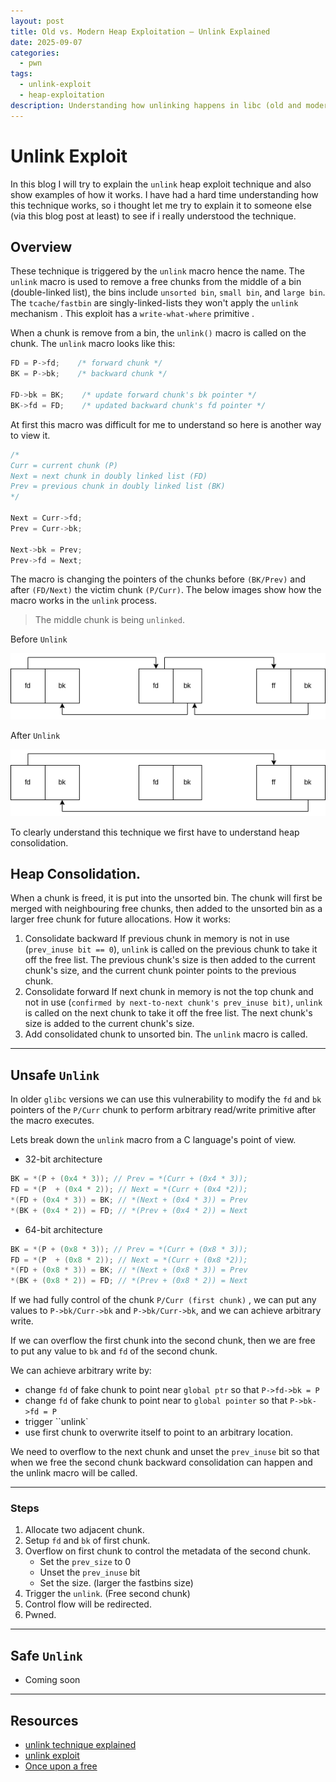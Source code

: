 ```yaml
---
layout: post
title: Old vs. Modern Heap Exploitation — Unlink Explained
date: 2025-09-07
categories:
  - pwn
tags:
  - unlink-exploit
  - heap-exploitation
description: Understanding how unlinking happens in libc (old and modern)  and how to exploit it
---
```

# Unlink Exploit 

In this blog I will try to explain the `unlink`  heap exploit technique and also show examples of how it works. I have had a hard time understanding how this technique works, so i thought let me try to explain it to someone else (via this blog post at least) to see if i really understood the technique.
## Overview 

These technique is triggered by the `unlink` macro hence the name. The `unlink` macro is used to remove a free chunks from the middle of a bin (double-linked list), the bins include `unsorted bin`, `small bin`, and `large bin`. The `tcache/fastbin` are singly-linked-lists they won't apply the `unlink` mechanism . This exploit has a `write-what-where` primitive .

When a chunk is remove from a bin, the `unlink()` macro is called on the chunk. The `unlink` macro looks like this:

```c
FD = P->fd;    /* forward chunk */
BK = P->bk;    /* backward chunk */

FD->bk = BK;    /* update forward chunk's bk pointer */
BK->fd = FD;    /* updated backward chunk's fd pointer */
```

At first this macro was difficult for me to understand so here is another way to view it.

```c
/*
Curr = current chunk (P)
Next = next chunk in doubly linked list (FD)
Prev = previous chunk in doubly linked list (BK) 
*/

Next = Curr->fd;
Prev = Curr->bk;

Next->bk = Prev;
Prev->fd = Next;
```

The macro is changing the pointers of the chunks before `(BK/Prev)` and after `(FD/Next)` the victim chunk `(P/Curr)`.  The below images show how the macro works in the `unlink` process.   

> The middle chunk is being `unlinked`.

Before `Unlink`

![before_unlink](/assets/images/unlink_1.png)

After `Unlink`

![after_unlink](/assets/images/unlink_2.png)

To clearly understand this technique we first have to understand heap consolidation.
## Heap Consolidation.

When a chunk is freed, it is put into the unsorted bin. The chunk will first be merged with neighbouring free chunks, then added to the unsorted bin as a larger free chunk for future allocations.
How it works:
1. Consolidate backward
	If previous chunk in memory is not in use (`prev_inuse bit == 0`), `unlink` is called on the previous chunk to take it off the free list. The previous chunk's size is then added to the current chunk's size, and the current chunk pointer points to the previous chunk.
2. Consolidate forward
	If next chunk in memory is not the top chunk and not in use (`confirmed by next-to-next chunk's prev_inuse bit)`, `unlink` is called on the next chunk to take it off the free list. The next chunk's size is added to the current chunk's size.
3. Add consolidated chunk to unsorted bin.
	The `unlink` macro is called.

---
## Unsafe `Unlink`

In older `glibc` versions we can use this vulnerability to modify the `fd` and `bk` pointers of the `P/Curr` chunk to perform arbitrary read/write primitive after the macro executes.

Lets break down the `unlink` macro from a C language's point of view.
- 32-bit architecture

```c
BK = *(P + (0x4 * 3)); // Prev = *(Curr + (0x4 * 3));
FD = *(P  + (0x4 * 2)); // Next = *(Curr + (0x4 *2));
*(FD + (0x4 * 3)) = BK; // *(Next + (0x4 * 3)) = Prev
*(BK + (0x4 * 2)) = FD; // *(Prev + (0x4 * 2)) = Next
```

- 64-bit architecture
```c
BK = *(P + (0x8 * 3)); // Prev = *(Curr + (0x8 * 3));
FD = *(P  + (0x8 * 2)); // Next = *(Curr + (0x8 *2));
*(FD + (0x8 * 3)) = BK; // *(Next + (0x8 * 3)) = Prev
*(BK + (0x8 * 2)) = FD; // *(Prev + (0x8 * 2)) = Next
```

If we had fully control of the chunk `P/Curr (first chunk)` , we can put any values to `P->bk/Curr->bk` and `P->bk/Curr->bk`, and we can achieve arbitrary write.

If we can overflow the first chunk into the second chunk, then we are free to put any value to `bk` and `fd` of the second chunk.

We can achieve arbitrary write by:
- change `fd` of fake chunk to point near `global ptr` so that `P->fd->bk = P` 
- change `fd` of fake chunk to point near to `global pointer` so that `P->bk->fd = P`
- trigger ``unlink`
- use first chunk to overwrite itself to point to an arbitrary location.

We need to overflow to the next chunk and unset the `prev_inuse` bit so that when we free the second chunk backward consolidation can happen and the unlink macro will be called. 

--- 
### Steps
1. Allocate two adjacent chunk.
2. Setup `fd` and `bk` of first chunk.
3. Overflow on first chunk to control the metadata of the second chunk.
	- Set the `prev_size` to 0 
	- Unset the `prev_inuse` bit 
	- Set the size. (larger the fastbins size)
4. Trigger the `unlink`. (Free second chunk)
5. Control flow will be redirected.
6. Pwned.

---
## Safe `Unlink`

- Coming soon

---
## Resources
- [unlink technique explained](https://www.youtube.com/watch?v=FOdkyVcbCk0)
- [unlink exploit](https://heap-exploitation.dhavalkapil.com/attacks/unlink_exploit)
- [Once upon a free](https://phrack.org/issues/57/9)
